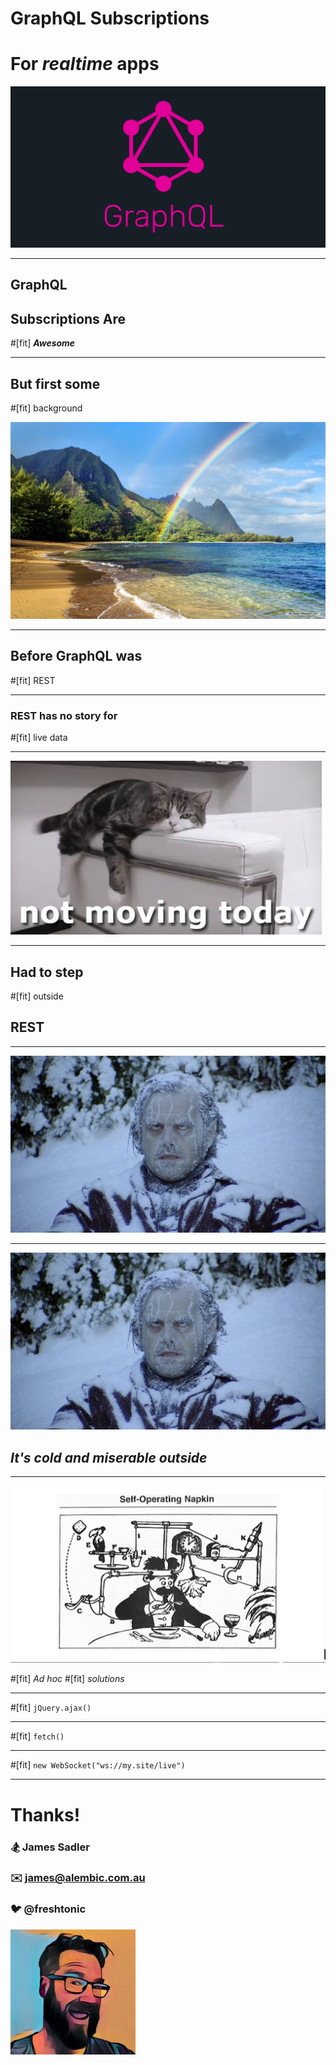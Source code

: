 # GraphQL Subscriptions

# For _**realtime**_ apps

![left filtered](graphql-logo.png)


---


## GraphQL
## Subscriptions Are
#[fit] _**Awesome**_

---

## But first some
#[fit] background

![filtered](rainbow.jpg)

---

## Before GraphQL was
#[fit] REST

---

### REST has no story for
#[fit] live data

---

![fit](not-moving.gif)

---

## Had to step
#[fit] outside
## REST

---

![filtered fit](cold.jpg)

---

![filtered fit](cold.jpg)

## *It's cold and miserable outside*

---

![filtered right](rube.jpg)

#[fit] _Ad hoc_
#[fit] _solutions_

---

#[fit] `jQuery.ajax()`

---

#[fit] `fetch()`

---

#[fit] `new WebSocket("ws://my.site/live")`

---

# Thanks!

### 🏂 James Sadler
### ✉️  james@alembic.com.au
### 🐦 @freshtonic

![right filtered](james-account-photo.jpeg)

